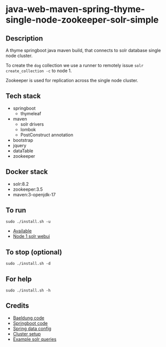 # java-web-maven-spring-thyme-single-node-zookeeper-solr-simple

## Description
A thyme springboot java maven build,
that connects to solr database single node cluster.

To create the `dog` collection we use a runner
to remotely issue `solr create_collection -c` to
node 1.

Zookeeper is used for replication across
the single node cluster.

## Tech stack
- springboot
  - thymeleaf
- maven
  - solr drivers
  - lombok
  - PostConstruct annotation
- bootstrap
- jquery
- dataTable
- zookeeper

## Docker stack
- solr:8.2
- zookeeper:3.5
- maven:3-openjdk-17

## To run
`sudo ./install.sh -u`
- [Available](http://localhost)
- [Node 1 solr webui](http://localhost:8981)

## To stop (optional)
`sudo ./install.sh -d`

## For help
`sudo ./install.sh -h`

## Credits
- [Baeldung code](https://github.com/eugenp/tutorials/tree/master/persistence-modules/spring-data-solr)
- [Springboot code](https://javadeveloperzone.com/spring-boot/spring-boot-solr-example/)
- [Spring data config](https://www.google.com/search?client=firefox-b-1-lm&q=spring+boot+solr+example)
- [Cluster setup](https://gist.github.com/makuk66/0812f70b77aa92230c203cec41acac64#file-docker-compose-yml-L64)
- [Example solr queries](https://docs.spring.io/spring-data/solr/docs/1.0.x/reference/html/solr.repositories.html)
